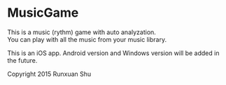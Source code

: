 # MusicGame
<p>
This is a music (rythm) game with auto analyzation.<br />
You can play with all the music from your music library.
<p/>
<p>
This is an iOS app. Android version and Windows version will be added in the future.
<p/>
<p>
Copyright 2015 Runxuan Shu
<p/>

